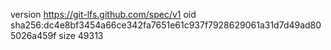 version https://git-lfs.github.com/spec/v1
oid sha256:dc4e8bf3454a66ce342fa7651e61c937f7928629061a31d7d49ad805026a459f
size 49313
